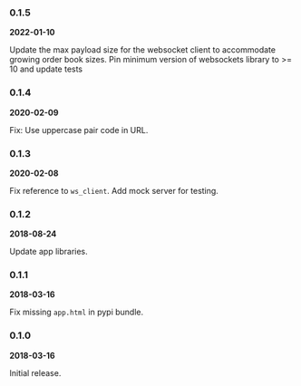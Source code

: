 ### 0.1.5

**2022-01-10**

Update the max payload size for the websocket client to accommodate growing order book sizes.
Pin minimum version of websockets library to >= 10 and update tests

### 0.1.4

**2020-02-09**

Fix: Use uppercase pair code in URL.

### 0.1.3

**2020-02-08**

Fix reference to `ws_client`.
Add mock server for testing.

### 0.1.2

**2018-08-24**

Update app libraries.

### 0.1.1

**2018-03-16**

Fix missing `app.html` in pypi bundle.

### 0.1.0

**2018-03-16**

Initial release.